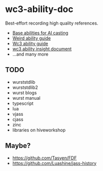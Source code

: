 # wc3-ability-doc

Best-effort recording high quality references.

* [Base abilities for AI casting](./sources/boris-spider-base-abilities-for-custom-abilities-cast-by-ai-casters/2023-11-14.md)
* [Weird ability guide](./sources/darkwulfy-wc3-weird-ability-guide/2023-11-14.md)
* [Wc3 ability guide](./sources/pitzermike-wc3-ability-guide/2023-11-14.md)
* [wc3 ability insight document](./sources/screwthetrees-wc3-editor-ability-insight-document/2023-11-14.md)
* ...and many more

## TODO

* wurststdlib
* wurststdlib2
* wurst blogs
* wurst manual
* typescript
* lua
* vjass
* cjass
* zinc
* libraries on hiveworkshop

## Maybe?

* https://github.com/Tasyen/FDF
* https://github.com/Luashine/jass-history
